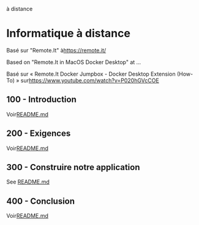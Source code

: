 à distance

# Informatique à distance

Basé sur "Remote.It" à<https://remote.it/>

Based on "Remote.It in MacOS Docker Desktop" at ... 

Basé sur « Remote.It Docker Jumpbox - Docker Desktop Extension (How-To) » sur<https://www.youtube.com/watch?v=P020hGVcCOE>

## 100 - Introduction

Voir[README.md](./100/README.md)

## 200 - Exigences

Voir[README.md](./200/README.md)

## 300 - Construire notre application

See [README.md](./300/README.md)

## 400 - Conclusion

Voir[README.md](./400/README.md)
